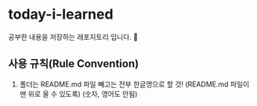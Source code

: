# today-i-learned
공부한 내용을 저장하는 레포지토리 입니다. 📖

## 사용 규칙(Rule Convention)
1. 폴더는 README.md 파일 빼고는 전부 한글명으로 할 것! (README.md 파일이 맨 위로 올 수 있도록) (숫자, 영어도 안됨)